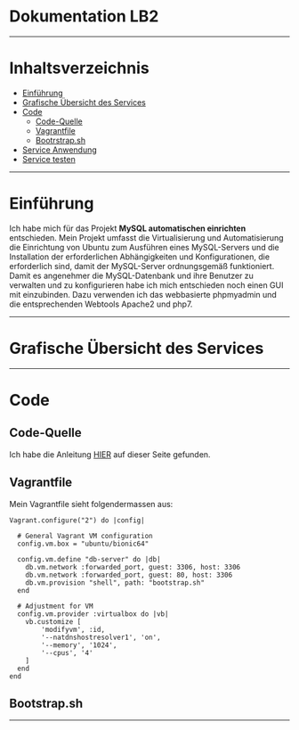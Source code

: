 # **Dokumentation LB2**

---

# Inhaltsverzeichnis

- [Einführung](#einführung)
- [Grafische Übersicht des Services](#grafischeübersichtdesservices)
- [Code](#code)
	- [Code-Quelle](#code-quelle)
	- [Vagrantfile](#vagrantfile)
	- [Bootrstrap.sh](#bootrstrap.sh)
- [Service Anwendung](#serviceAnwendung)
- [Service testen](#servicetesten)

---

# Einführung

Ich habe mich für das Projekt **MySQL automatischen einrichten** entschieden.
Mein Projekt umfasst die Virtualisierung und Automatisierung die Einrichtung von Ubuntu zum 
Ausführen eines MySQL-Servers und die Installation der erforderlichen Abhängigkeiten und 
Konfigurationen, die erforderlich sind, damit der MySQL-Server ordnungsgemäß funktioniert.
Damit es angenehmer die MySQL-Datenbank und ihre Benutzer zu verwalten und zu konfigurieren
habe ich mich entschieden noch einen GUI mit einzubinden. Dazu verwenden ich das webbasierte 
phpmyadmin und die entsprechenden Webtools Apache2 und php7.

---

# Grafische Übersicht des Services
---

# Code

## Code-Quelle

Ich habe die Anleitung [HIER](https://www.yourtechy.com/technology/mysql-server-vagrant-virtualbox/)
auf dieser Seite gefunden.

## Vagrantfile

Mein Vagrantfile sieht folgendermassen aus:


    Vagrant.configure("2") do |config|
    
      # General Vagrant VM configuration
      config.vm.box = "ubuntu/bionic64"

      config.vm.define "db-server" do |db|
        db.vm.network :forwarded_port, guest: 3306, host: 3306
        db.vm.network :forwarded_port, guest: 80, host: 3306
        db.vm.provision "shell", path: "bootstrap.sh"
      end

      # Adjustment for VM
      config.vm.provider :virtualbox do |vb|
        vb.customize [
            'modifyvm', :id,
            '--natdnshostresolver1', 'on',
            '--memory', '1024',
            '--cpus', '4'
        ] 
      end
    end




## Bootstrap.sh

---


